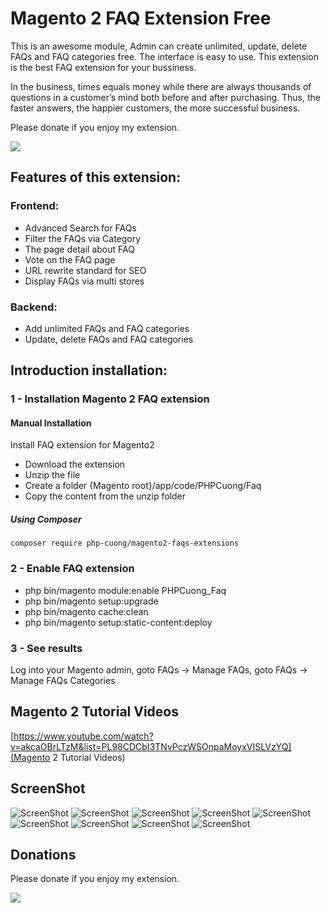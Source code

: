# Magento 2 FAQ Extension Free
This is an awesome module, Admin can create unlimited, update, delete FAQs and FAQ categories free. The interface is easy to use. This extension is the best FAQ extension for your bussiness.

In the business, times equals money while there are always thousands of questions in a customer’s mind both before and after purchasing. Thus, the faster answers, the happier customers, the more successful business.

Please donate if you enjoy my extension.

[![](https://www.paypalobjects.com/en_US/i/btn/btn_donateCC_LG.gif)](https://www.paypal.com/cgi-bin/webscr?cmd=_s-xclick&hosted_button_id=3SLETZ2BY26LQ)

## Features of this extension:

### Frontend:
- Advanced Search for FAQs
- Filter the FAQs via Category
- The page detail about FAQ
- Vote on the FAQ page
- URL rewrite standard for SEO
- Display FAQs via multi stores

### Backend:
- Add unlimited FAQs and FAQ categories
- Update, delete FAQs and FAQ categories

## Introduction installation:

### 1 - Installation Magento 2 FAQ extension
#### Manual Installation
Install FAQ extension for Magento2
 * Download the extension
 * Unzip the file
 * Create a folder {Magento root}/app/code/PHPCuong/Faq
 * Copy the content from the unzip folder


##### Using Composer

```
composer require php-cuong/magento2-faqs-extensions

```

### 2 - Enable FAQ extension
 * php bin/magento module:enable PHPCuong_Faq
 * php bin/magento setup:upgrade
 * php bin/magento cache:clean
 * php bin/magento setup:static-content:deploy

### 3 - See results
Log into your Magento admin, goto FAQs -> Manage FAQs, goto FAQs -> Manage FAQs Categories

## Magento 2 Tutorial Videos
[https://www.youtube.com/watch?v=akcaOBrLTzM&list=PL98CDCbI3TNvPczWSOnpaMoyxVISLVzYQ](Magento 2 Tutorial Videos)

## ScreenShot
![ScreenShot](https://github.com/php-cuong/magento2-faqs-extensions/blob/master/Screenshot/menu.png)
![ScreenShot](https://github.com/php-cuong/magento2-faqs-extensions/blob/master/Screenshot/FAQ-manager.png)
![ScreenShot](https://github.com/php-cuong/magento2-faqs-extensions/blob/master/Screenshot/edit-FAQ.png)
![ScreenShot](https://github.com/php-cuong/magento2-faqs-extensions/blob/master/Screenshot/faq-category-list.png)
![ScreenShot](https://github.com/php-cuong/magento2-faqs-extensions/blob/master/Screenshot/edit-category.png)
![ScreenShot](https://github.com/php-cuong/magento2-faqs-extensions/blob/master/Screenshot/linking-to-faq-page.png)
![ScreenShot](https://github.com/php-cuong/magento2-faqs-extensions/blob/master/Screenshot/faq-page.png)
![ScreenShot](https://github.com/php-cuong/magento2-faqs-extensions/blob/master/Screenshot/FAQ-details.png)
![ScreenShot](https://github.com/php-cuong/magento2-faqs-extensions/blob/master/Screenshot/faq-category.png)

## Donations
Please donate if you enjoy my extension.

[![](https://www.paypalobjects.com/en_US/i/btn/btn_donateCC_LG.gif)](https://www.paypal.com/cgi-bin/webscr?cmd=_s-xclick&hosted_button_id=3SLETZ2BY26LQ)
